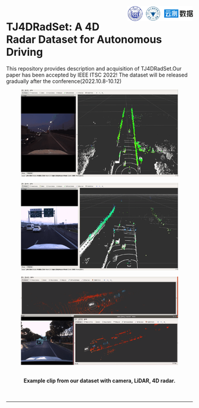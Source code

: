 <img src="docs/logo/logo.png" align="right" width="35%">
 
# TJ4DRadSet: A 4D Radar Dataset for Autonomous Driving

This repository provides description and acquisition of TJ4DRadSet.Our paper has been accepted by IEEE ITSC 2022! The dataset will be released gradually after the conference(2022.10.8-10.12)

<div align="center">
<figure>
<img src="docs/pictures/example2.gif" width="500"/>
</figure>
 <figure>
<img src="docs/pictures/example3.gif"width="500" />
</figure>
 <figure>
<img src="docs/pictures/example4.gif" width="500" />
</figure>
<br />
<b>Example clip from our dataset with camera, LiDAR, 4D radar.</b>
</div>
<br>
<br>

---
